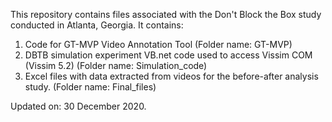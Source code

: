 This repository contains files associated with the Don't Block the Box study conducted in Atlanta, Georgia. 
It contains:
1) Code for GT-MVP Video Annotation Tool (Folder name: GT-MVP)
2) DBTB simulation experiment VB.net code used to access Vissim COM (Vissim 5.2) (Folder name: Simulation_code)
3) Excel files with data extracted from videos for the before-after analysis study. (Folder name: Final_files)

Updated on: 30 December 2020.
